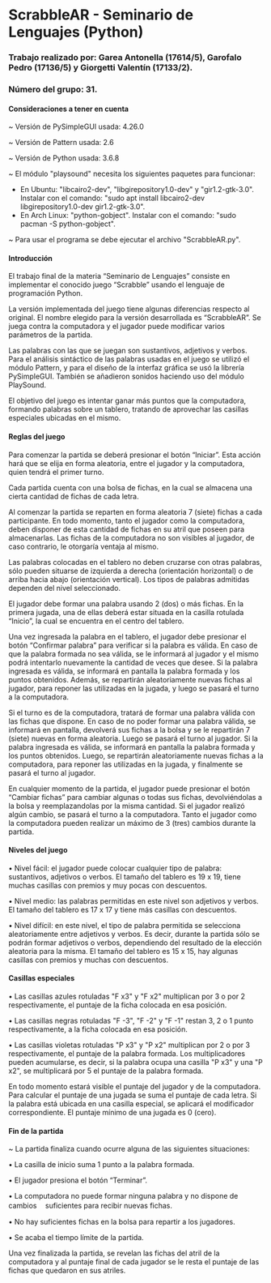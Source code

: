 # ScrabbleAR - Seminario de Lenguajes (Python)

### Trabajo realizado por: Garea Antonella (17614/5), Garofalo Pedro (17136/5) y Giorgetti Valentín (17133/2).

### Número del grupo: 31.

#### Consideraciones a tener en cuenta

*~* Versión de PySimpleGUI usada: 4.26.0

*~* Versión de Pattern usada: 2.6

*~* Versión de Python usada: 3.6.8

*~* El módulo "playsound" necesita los siguientes paquetes para funcionar:
- En Ubuntu: "libcairo2-dev", "libgirepository1.0-dev" y "gir1.2-gtk-3.0".
Instalar con el comando: "sudo apt install libcairo2-dev libgirepository1.0-dev gir1.2-gtk-3.0".
- En Arch Linux: "python-gobject".
Instalar con el comando: "sudo pacman -S python-gobject".

*~* Para usar el programa se debe ejecutar el archivo "ScrabbleAR.py".

#### Introducción

El trabajo final de la materia “Seminario de Lenguajes” consiste en implementar el conocido juego “Scrabble” usando el lenguaje de programación Python. 

La versión implementada del juego tiene algunas diferencias respecto al original. El nombre elegido para la versión desarrollada es “ScrabbleAR”. Se juega contra la computadora y el jugador puede modificar varios parámetros de la partida.

Las palabras con las que se juegan son sustantivos, adjetivos y verbos. Para el análisis sintáctico de las palabras usadas en el juego se utilizó el módulo Pattern, y para el diseño de la interfaz gráfica se usó la librería PySimpleGUI. También se añadieron sonidos haciendo uso del módulo PlaySound.

El objetivo del juego es intentar ganar más puntos que la computadora, formando palabras sobre un tablero, tratando de aprovechar las casillas especiales ubicadas en el mismo.

#### Reglas del juego

Para comenzar la partida se deberá presionar el botón “Iniciar”. Esta acción hará que se elija en forma aleatoria, entre el jugador y la computadora, quien tendrá el primer turno.

Cada partida cuenta con una bolsa de fichas, en la cual se almacena una cierta cantidad de fichas de cada letra. 

Al comenzar la partida se reparten en forma aleatoria 7 (siete) fichas a cada participante. En todo momento, tanto el jugador como la computadora, deben disponer de esta cantidad de fichas en su atril que poseen para almacenarlas. Las fichas de la computadora no son visibles al jugador, de caso contrario, le otorgaría ventaja al mismo.

Las palabras colocadas en el tablero no deben cruzarse con otras palabras, sólo pueden situarse de izquierda a derecha (orientación horizontal) o de arriba hacia abajo (orientación vertical). Los tipos de palabras admitidas dependen del nivel seleccionado.

El jugador debe formar una palabra usando 2 (dos) o más fichas. En la primera jugada, una de ellas deberá estar situada en la casilla rotulada “Inicio”, la cual se encuentra en el centro del tablero. 

Una vez ingresada la palabra en el tablero, el jugador debe presionar el botón “Confirmar palabra” para verificar si la palabra es válida. En caso de que la palabra formada no sea válida, se le informará al jugador y el mismo podrá intentarlo nuevamente la cantidad de veces que desee. Si la palabra ingresada es válida, se informará en pantalla la palabra formada y los puntos obtenidos. Además, se repartirán aleatoriamente nuevas fichas al jugador, para reponer las utilizadas en la jugada, y luego se pasará el turno a la computadora.

Si el turno es de la computadora, tratará de formar una palabra válida con las fichas que dispone. En caso de no poder formar una palabra válida, se informará en pantalla, devolverá sus fichas a la bolsa y se le repartirán 7 (siete) nuevas en forma aleatoria. Luego se pasará el turno al jugador. Si la palabra ingresada es válida, se informará en pantalla la palabra formada y los puntos obtenidos. Luego, se repartirán aleatoriamente nuevas fichas a la computadora, para reponer las utilizadas en la jugada, y finalmente se pasará el turno al jugador.

En cualquier momento de la partida, el jugador puede presionar el botón “Cambiar fichas” para cambiar algunas o todas sus fichas, devolviéndolas a la bolsa y reemplazandolas por la misma cantidad. Si el jugador realizó algún cambio, se pasará el turno a la computadora. Tanto el jugador como la computadora pueden realizar un máximo de 3 (tres) cambios durante la partida.

#### Niveles del juego

• Nivel fácil: el jugador puede colocar cualquier tipo de palabra: sustantivos, adjetivos o verbos. El tamaño del tablero es 19 x 19, tiene muchas casillas con premios y muy pocas con descuentos.

• Nivel medio: las palabras permitidas en este nivel son adjetivos y verbos. El tamaño del tablero es 17 x 17 y tiene más casillas con descuentos.

• Nivel difícil: en este nivel, el tipo de palabra permitida se selecciona aleatoriamente entre adjetivos y verbos. Es decir, durante la partida sólo se podrán formar adjetivos o verbos, dependiendo del resultado de la elección aleatoria para la misma. El tamaño del tablero es 15 x 15, hay algunas casillas con premios y muchas con descuentos.

#### Casillas especiales

• Las casillas azules rotuladas "F x3" y "F x2" multiplican por 3 o por 2 respectivamente, el puntaje de la ficha colocada en esa posición.

• Las casillas negras rotuladas "F -3", "F -2" y "F -1" restan 3, 2 o 1 punto respectivamente, a la ficha colocada en esa posición.

• Las casillas violetas rotuladas "P x3" y "P x2" multiplican por 2 o por 3 respectivamente, el puntaje de la palabra formada. Los multiplicadores pueden acumularse, es decir, si la palabra ocupa una casilla "P x3" y una "P x2", se multiplicará por 5 el puntaje de la palabra formada.

En todo momento estará visible el puntaje del jugador y de la computadora. Para calcular el puntaje de una jugada se suma el puntaje de cada letra. Si la palabra está ubicada en una casilla especial, se aplicará el modificador correspondiente. El puntaje mínimo de una jugada es 0 (cero).  


#### Fin de la partida

*~* La partida finaliza cuando ocurre alguna de las siguientes situaciones:

• La casilla de inicio suma 1 punto a la palabra formada.

• El jugador presiona el botón “Terminar”.

• La computadora no puede formar ninguna palabra y no dispone de cambios ㅤsuficientes para recibir nuevas fichas.

• No hay suficientes fichas en la bolsa para repartir a los jugadores.

• Se acaba el tiempo límite de la partida.

Una vez finalizada la partida, se revelan las fichas del atril de la computadora y al puntaje final de cada jugador se le resta el puntaje de las fichas que quedaron en sus atriles.
